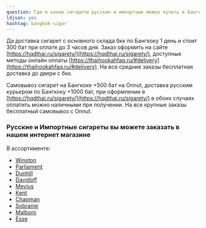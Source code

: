 ```yaml
---
question: Где и какие сигареты русские и импортные можно купить в Бангкоке?
ldjson: yes 
hashtag: bangkok-sigar
---
```


Да доставка сигарет с основного склада бкк по Бангкоку 1 день и стоит 300 бат при оплате до 3 часов дня. Заказ оформить на сайте [https://hqdthai.ru/sigarety/](https://hqdthai.ru/sigarety/), доступные методы онлайн оплаты [https://thaihookahfaq.ru/#delivery](https://thaihookahfaq.ru/#delivery). На все средние заказы бесплатная доставка до двери с бкк.  
 

Самовывоз сигарет на Бангкоке +500 бат на Onnut, доставка русским курьером по Бангкоку +1000 бат, при оформлении в  [https://hqdthai.ru/sigarety/](https://hqdthai.ru/sigarety/) в обоих случаях оплатить можно наличными при получении. На все крупные заказы бесплатный самовывоз с Onnut.


### Русские и Импортные сигареты вы можете заказать в нашем интернет магазине

В ассортименте:

* [Winston](https://hqdthai.ru/sigarety/winston/)
* [Parliament](https://hqdthai.ru/sigarety/parliament/)
* [Dunhill](https://hqdthai.ru/sigarety/dunhill/)
* [Davidoff](https://hqdthai.ru/sigarety/davidoff/)
* [Mevius](https://hqdthai.ru/sigarety/mevius/)
* [Kent](https://hqdthai.ru/sigarety/kent/)
* [Chapman](https://hqdthai.ru/sigarety/chapman/)
* [Sobranie](https://hqdthai.ru/sigarety/)
* [Malboro](https://hqdthai.ru/sigarety/marlboro/)
* [Esse](https://hqdthai.ru/sigarety/esse/)


